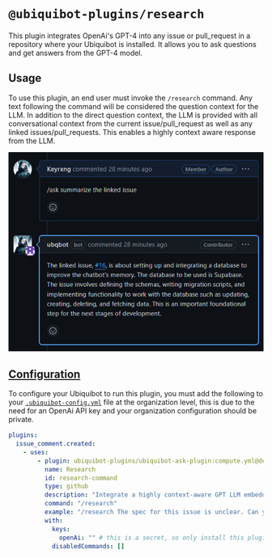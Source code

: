# `@ubiquibot-plugins/research`

This plugin integrates OpenAi's GPT-4 into any issue or pull_request in a repository where your Ubiquibot is installed. It allows you to ask questions and get answers from the GPT-4 model.

## Usage

To use this plugin, an end user must invoke the `/research` command. Any text following the command will be considered the question context for the LLM. In addition to the direct question context, the LLM is provided with all conversational context from the current issue/pull_request as well as any linked issues/pull_requests. This enables a highly context aware response from the LLM.

![alt text](invokePreview.png)

## [Configuration](/src/plugin-config.yml)

To configure your Ubiquibot to run this plugin, you must add the following to your [`.ubiquibot-config.yml`](./.github/.ubiquibot-config.yml) file at the organization level, this is due to the need for an OpenAi API key and your organization configuration should be private.

```yaml
plugins:
  issue_comment.created:
    - uses:
        - plugin: ubiquibot-plugins/ubiquibot-ask-plugin:compute.yml@development
          name: Research
          id: research-command
          type: github
          description: "Integrate a highly context-aware GPT LLM embedded directly into your issues and pull requests."
          command: "/research"
          example: "/research The spec for this issue is unclear. Can you explain it in simpler terms?"
          with:
            keys:
              openAi: "" # this is a secret, so only install this plugin config in your private org config repo
            disabledCommands: []
```
